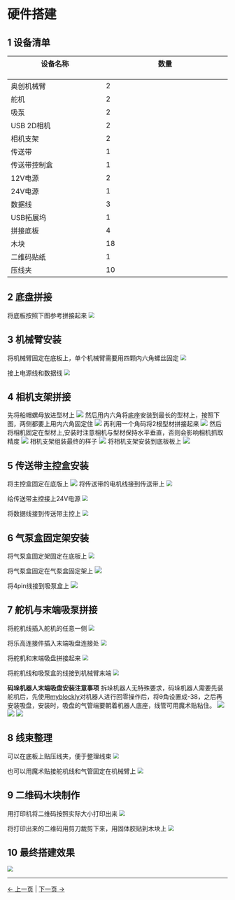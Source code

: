 # 硬件搭建

## 1 设备清单
| 设备名称 &nbsp;&nbsp;&nbsp;&nbsp;&nbsp;&nbsp;&nbsp;&nbsp;&nbsp;&nbsp;&nbsp;&nbsp;&nbsp;&nbsp;&nbsp;&nbsp;&nbsp;&nbsp;&nbsp;&nbsp;&nbsp;&nbsp;&nbsp;&nbsp;&nbsp;&nbsp;&nbsp;&nbsp;&nbsp;&nbsp;&nbsp;&nbsp;  |  数量 &nbsp;&nbsp;&nbsp;&nbsp;&nbsp;&nbsp;&nbsp;&nbsp;&nbsp;&nbsp;&nbsp;&nbsp;&nbsp;&nbsp;&nbsp;&nbsp;&nbsp;&nbsp;&nbsp;&nbsp;&nbsp;&nbsp;&nbsp;&nbsp;&nbsp;&nbsp;&nbsp;&nbsp;&nbsp;&nbsp;&nbsp;&nbsp;&nbsp;&nbsp;&nbsp;&nbsp;&nbsp;&nbsp;&nbsp;&nbsp;&nbsp;&nbsp;&nbsp;&nbsp;&nbsp;&nbsp;&nbsp;&nbsp;&nbsp;&nbsp;&nbsp;&nbsp;&nbsp;&nbsp;&nbsp; |
|-------------------|-|
| 奥创机械臂   | 2  |
|  舵机  | 2   |
|  吸泵 | 2   | 
| USB 2D相机   | 2   |
| 相机支架   | 2   |
| 传送带   | 1  | 
| 传送带控制盒   | 1   |
|  12V电源  | 2   |
|  24V电源  | 1   |
|  数据线 | 3   |
|  USB拓展坞  | 1   |
|  拼接底板  | 4   |
|  木块  | 18   |
|  二维码贴纸  | 1   |
|  压线夹  | 10   |


## 2 底盘拼接
将底板按照下图参考拼接起来
<img src="./resourse/sorting_kit/diban.png" style="zoom:80%;" />

## 3 机械臂安装
将机械臂固定在底板上，单个机械臂需要用四颗内六角螺丝固定
<img src="./resourse/sorting_kit/jixiebianzhuang.png" style="zoom:80%;" />

接上电源线和数据线
<img src="./resourse/sorting_kit/jixiebidianyuan.png" style="zoom:80%;" />


## 4 相机支架拼接
先将船帽螺母放进型材上
![](./resourse/3-VisionPickingKit/00.png)
然后用内六角将底座安装到最长的型材上，按照下图，两侧都要上用内六角固定住
![](./resourse/sorting_kit/xianjidizuo.png)
再利用一个角码将2根型材拼接起来
![](./resourse/3-VisionPickingKit/02.png)
然后将相机固定在型材上,安装时注意相机与型材保持水平垂直，否则会影响相机抓取精度
![](./resourse/3-VisionPickingKit/03.png)
相机支架组装最终的样子
![](./resourse/sorting_kit/xiangji.png)
将相机支架安装到底板板上
![](./resourse/sorting_kit/xiangjiguding.png)

## 5 传送带主控盒安装
将主控盒固定在底版上
![](./resourse/sorting_kit/chuansongdaikzh.png)
将传送带的电机线接到传送带上
<img src="./resourse/sorting_kit/dianjixian.png" style="zoom:80%;" />

给传送带主控接上24V电源
<img src="./resourse/sorting_kit/chuansongdaidianyuan.png" style="zoom:80%;" />

将数据线接到传送带主控上
<img src="./resourse/sorting_kit/chuansongdaishujuxian.png" style="zoom:80%;" />

## 6 气泵盒固定架安装
将气泵盒固定架固定在底板上
<img src="./resourse/sorting_kit/qibengjaizi.png" style="zoom:80%;" />

将气泵盒固定在气泵盒固定架上
<img src="./resourse/sorting_kit/qibenganzhuang.png" style="zoom:100%;" />

将4pin线接到吸泵盒上
<img src="./resourse/sorting_kit/qibengxian.png" style="zoom:100%;" />

## 7 舵机与末端吸泵拼接
将舵机线插入舵机的任意一侧
<img src="./resourse/sorting_kit/duojixian.png" style="zoom:80%;" />

将乐高连接件插入末端吸盘连接处
<img src="./resourse/sorting_kit/legao.png" style="zoom:80%;" />

将舵机和末端吸盘拼接起来
<img src="./resourse/sorting_kit/duoji+xipan.png" style="zoom:80%;" />

将舵机线和吸泵盒的线接到机械臂末端
<img src="./resourse/sorting_kit/duoji+xibeng.png" style="zoom:80%;" />

**码垛机器人末端吸盘安装注意事项**
拆垛机器人无特殊要求，码垛机器人需要先装舵机后，先使用[myblockly](./2.3-Software_Building.md)对机器人进行回零操作后，将θ角设置成-38，之后再安装吸盘，安装时，吸盘的气管端要朝着机器人底座，线管可用魔术贴粘住。
<img src="./resourse/33.png" style="zoom:100%; " />
<img src="./resourse/34.png" style="zoom:100%; " />
<img src="./resourse/35.jpg" style="zoom:100%; " />


## 8 线束整理
可以在底板上贴压线夹，便于整理线束
<img src="./resourse/sorting_kit/yaxianjia.png" style="zoom:80%;" />

也可以用魔术贴接舵机线和气管固定在机械臂上
<img src="./resourse/sorting_kit/moshutie.png" style="zoom:80%;" />

## 9 二维码木块制作
用打印机将二维码按照实际大小打印出来
<img src="./resourse/sorting_kit/erweimadaying.png" style="zoom:80%;" />

将打印出来的二维码用剪刀裁剪下来，用固体胶贴到木块上
<img src="./resourse/sorting_kit/mukuai.png" style="zoom:80%;" />

## 10 最终搭建效果
<img src="./resourse/sorting_kit/ultrarm_sorting_kit.jpg" style="zoom:80%;" />

---
[← 上一页](./2.1-Product_Introduction.md) | [下一页 → ](./2.3-Software_Building.md)